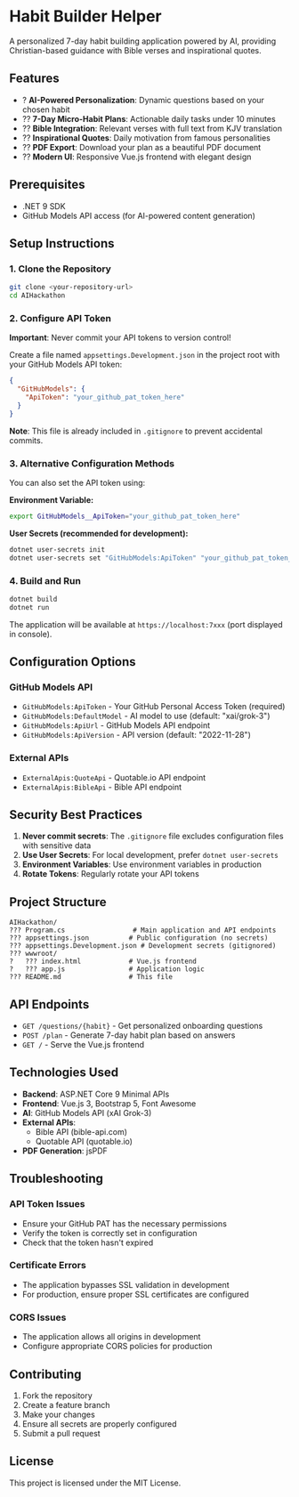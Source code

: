 # Habit Builder Helper

A personalized 7-day habit building application powered by AI, providing Christian-based guidance with Bible verses and inspirational quotes.

## Features

- ? **AI-Powered Personalization**: Dynamic questions based on your chosen habit
- ?? **7-Day Micro-Habit Plans**: Actionable daily tasks under 10 minutes
- ?? **Bible Integration**: Relevant verses with full text from KJV translation
- ?? **Inspirational Quotes**: Daily motivation from famous personalities
- ?? **PDF Export**: Download your plan as a beautiful PDF document
- ?? **Modern UI**: Responsive Vue.js frontend with elegant design

## Prerequisites

- .NET 9 SDK
- GitHub Models API access (for AI-powered content generation)

## Setup Instructions

### 1. Clone the Repository
```bash
git clone <your-repository-url>
cd AIHackathon
```

### 2. Configure API Token

**Important**: Never commit your API tokens to version control!

Create a file named `appsettings.Development.json` in the project root with your GitHub Models API token:

```json
{
  "GitHubModels": {
    "ApiToken": "your_github_pat_token_here"
  }
}
```

**Note**: This file is already included in `.gitignore` to prevent accidental commits.

### 3. Alternative Configuration Methods

You can also set the API token using:

**Environment Variable:**
```bash
export GitHubModels__ApiToken="your_github_pat_token_here"
```

**User Secrets (recommended for development):**
```bash
dotnet user-secrets init
dotnet user-secrets set "GitHubModels:ApiToken" "your_github_pat_token_here"
```

### 4. Build and Run

```bash
dotnet build
dotnet run
```

The application will be available at `https://localhost:7xxx` (port displayed in console).

## Configuration Options

### GitHub Models API
- `GitHubModels:ApiToken` - Your GitHub Personal Access Token (required)
- `GitHubModels:DefaultModel` - AI model to use (default: "xai/grok-3")
- `GitHubModels:ApiUrl` - GitHub Models API endpoint
- `GitHubModels:ApiVersion` - API version (default: "2022-11-28")

### External APIs
- `ExternalApis:QuoteApi` - Quotable.io API endpoint
- `ExternalApis:BibleApi` - Bible API endpoint

## Security Best Practices

1. **Never commit secrets**: The `.gitignore` file excludes configuration files with sensitive data
2. **Use User Secrets**: For local development, prefer `dotnet user-secrets`
3. **Environment Variables**: Use environment variables in production
4. **Rotate Tokens**: Regularly rotate your API tokens

## Project Structure

```
AIHackathon/
??? Program.cs                 # Main application and API endpoints
??? appsettings.json          # Public configuration (no secrets)
??? appsettings.Development.json # Development secrets (gitignored)
??? wwwroot/
?   ??? index.html            # Vue.js frontend
?   ??? app.js                # Application logic
??? README.md                 # This file
```

## API Endpoints

- `GET /questions/{habit}` - Get personalized onboarding questions
- `POST /plan` - Generate 7-day habit plan based on answers
- `GET /` - Serve the Vue.js frontend

## Technologies Used

- **Backend**: ASP.NET Core 9 Minimal APIs
- **Frontend**: Vue.js 3, Bootstrap 5, Font Awesome
- **AI**: GitHub Models API (xAI Grok-3)
- **External APIs**: 
  - Bible API (bible-api.com)
  - Quotable API (quotable.io)
- **PDF Generation**: jsPDF

## Troubleshooting

### API Token Issues
- Ensure your GitHub PAT has the necessary permissions
- Verify the token is correctly set in configuration
- Check that the token hasn't expired

### Certificate Errors
- The application bypasses SSL validation in development
- For production, ensure proper SSL certificates are configured

### CORS Issues
- The application allows all origins in development
- Configure appropriate CORS policies for production

## Contributing

1. Fork the repository
2. Create a feature branch
3. Make your changes
4. Ensure all secrets are properly configured
5. Submit a pull request

## License

This project is licensed under the MIT License.